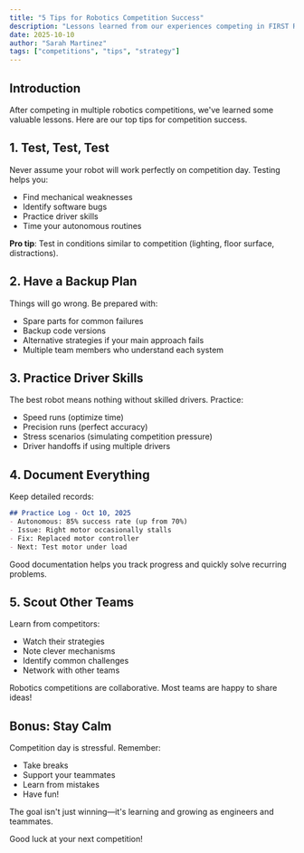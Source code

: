 ```yaml
---
title: "5 Tips for Robotics Competition Success"
description: "Lessons learned from our experiences competing in FIRST Robotics and VEX competitions"
date: 2025-10-10
author: "Sarah Martinez"
tags: ["competitions", "tips", "strategy"]
---
```


## Introduction

After competing in multiple robotics competitions, we've learned some valuable lessons. Here are our top tips for competition success.

## 1. Test, Test, Test

Never assume your robot will work perfectly on competition day. Testing helps you:

- Find mechanical weaknesses
- Identify software bugs
- Practice driver skills
- Time your autonomous routines

**Pro tip**: Test in conditions similar to competition (lighting, floor surface, distractions).

## 2. Have a Backup Plan

Things will go wrong. Be prepared with:

- Spare parts for common failures
- Backup code versions
- Alternative strategies if your main approach fails
- Multiple team members who understand each system

## 3. Practice Driver Skills

The best robot means nothing without skilled drivers. Practice:

- Speed runs (optimize time)
- Precision runs (perfect accuracy)
- Stress scenarios (simulating competition pressure)
- Driver handoffs if using multiple drivers

## 4. Document Everything

Keep detailed records:

```markdown
## Practice Log - Oct 10, 2025
- Autonomous: 85% success rate (up from 70%)
- Issue: Right motor occasionally stalls
- Fix: Replaced motor controller
- Next: Test motor under load
```

Good documentation helps you track progress and quickly solve recurring problems.

## 5. Scout Other Teams

Learn from competitors:
- Watch their strategies
- Note clever mechanisms
- Identify common challenges
- Network with other teams

Robotics competitions are collaborative. Most teams are happy to share ideas!

## Bonus: Stay Calm

Competition day is stressful. Remember:
- Take breaks
- Support your teammates
- Learn from mistakes
- Have fun!

The goal isn't just winning—it's learning and growing as engineers and teammates.

Good luck at your next competition!

